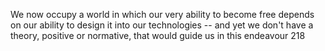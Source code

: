We now occupy a world in which our very ability to become free depends on our ability to design it into our technologies -- and yet we don't have a theory, positive or normative, that would guide us in this endeavour 218
